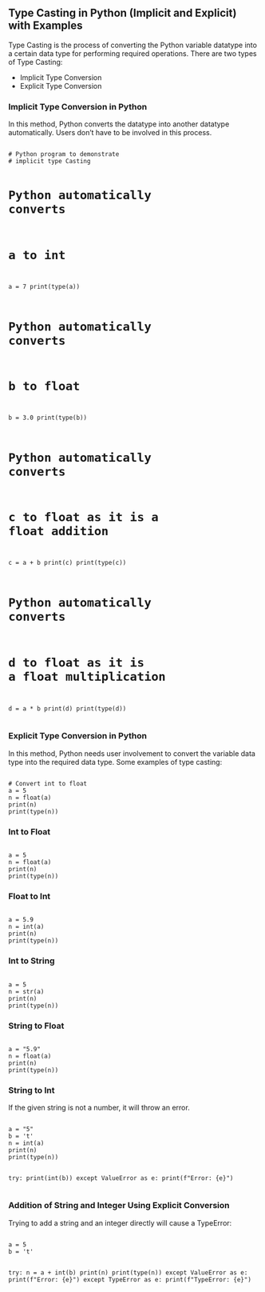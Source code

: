 <h2>Type Casting in Python (Implicit and Explicit) with Examples</h2>
<p>Type Casting is the process of converting the Python variable datatype into a certain data type for performing required operations. There are two types of Type Casting:</p>
<ul>
    <li>Implicit Type Conversion</li>
    <li>Explicit Type Conversion</li>
</ul>

<h3>Implicit Type Conversion in Python</h3>
<p>In this method, Python converts the datatype into another datatype automatically. Users don’t have to be involved in this process.</p>
<pre><code>
# Python program to demonstrate 
# implicit type Casting 

# Python automatically converts 
# a to int 
a = 7
print(type(a)) 

# Python automatically converts 
# b to float 
b = 3.0
print(type(b)) 

# Python automatically converts 
# c to float as it is a float addition 
c = a + b 
print(c) 
print(type(c))

# Python automatically converts 
# d to float as it is a float multiplication
d = a * b
print(d)
print(type(d))
</code></pre>

<h3>Explicit Type Conversion in Python</h3>
<p>In this method, Python needs user involvement to convert the variable data type into the required data type. Some examples of type casting:</p>
<pre><code>
# Convert int to float
a = 5
n = float(a)
print(n)
print(type(n))
</code></pre>

<h3>Int to Float</h3>
<pre><code>
a = 5
n = float(a)
print(n)
print(type(n))
</code></pre>

<h3>Float to Int</h3>
<pre><code>
a = 5.9
n = int(a)
print(n)
print(type(n))
</code></pre>

<h3>Int to String</h3>
<pre><code>
a = 5
n = str(a)
print(n)
print(type(n))
</code></pre>

<h3>String to Float</h3>
<pre><code>
a = "5.9"
n = float(a)
print(n)
print(type(n))
</code></pre>

<h3>String to Int</h3>
<p>If the given string is not a number, it will throw an error.</p>
<pre><code>
a = "5"
b = 't'
n = int(a)
print(n)
print(type(n))

try:
    print(int(b))
except ValueError as e:
    print(f"Error: {e}")
</code></pre>

<h3>Addition of String and Integer Using Explicit Conversion</h3>
<p>Trying to add a string and an integer directly will cause a TypeError:</p>
<pre><code>
a = 5
b = 't'

try:
    n = a + int(b)
    print(n)
    print(type(n))
except ValueError as e:
    print(f"Error: {e}")
except TypeError as e:
    print(f"TypeError: {e}")
</code></pre>
